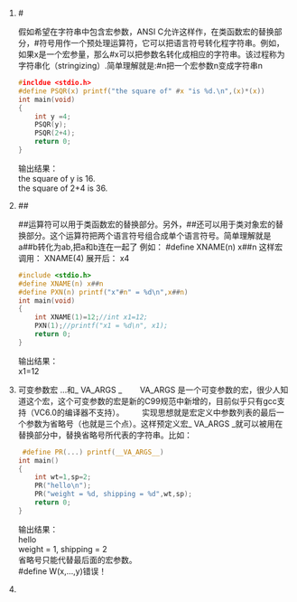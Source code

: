 1. \#
   
   假如希望在字符串中包含宏参数，ANSI C允许这样作，在类函数宏的替换部分，#符号用作一个预处理运算符，它可以把语言符号转化程字符串。例如，如果x是一个宏参量，那么#x可以把参数名转化成相应的字符串。该过程称为字符串化（stringizing）.简单理解就是:#n把一个宏参数n变成字符串n
   
   ```c
   #incldue <stdio.h>
   #define PSQR(x) printf("the square of" #x "is %d.\n",(x)*(x))
   int main(void)
   {
       int y =4;
       PSQR(y);
       PSQR(2+4);
       return 0;
   }
   ```
   
   输出结果：  
   the square of y is 16.  
   the square of 2+4 is 36.

2. \##
   
   ##运算符可以用于类函数宏的替换部分。另外，##还可以用于类对象宏的替换部分。这个运算符把两个语言符号组合成单个语言符号。简单理解就是a##b转化为ab,把a和b连在一起了
   例如：
   #define XNAME(n) x##n
   这样宏调用：
   XNAME(4)
   展开后：
   x4    
   
   ```c
   #include <stdio.h>
   #define XNAME(n) x##n
   #define PXN(n) printf("x"#n" = %d\n",x##n)
   int main(void)
   {
       int XNAME(1)=12;//int x1=12;
       PXN(1);//printf("x1 = %d\n", x1);
       return 0;
   }  
   ```
   
   输出结果：  
   x1=12

3. 可变参数宏 …和_ VA_ARGS _
   　　VA_ARGS 是一个可变参数的宏，很少人知道这个宏，这个可变参数的宏是新的C99规范中新增的，目前似乎只有gcc支持（VC6.0的编译器不支持）。
   　　实现思想就是宏定义中参数列表的最后一个参数为省略号（也就是三个点）。这样预定义宏_ VA_ARGS _就可以被用在替换部分中，替换省略号所代表的字符串。比如：
   
   ```c
    #define PR(...) printf(__VA_ARGS__)
   int main()
   {
       int wt=1,sp=2;
       PR("hello\n");
       PR("weight = %d, shipping = %d",wt,sp);
       return 0;
   }
   ```
   
   输出结果：  
   hello  
   weight = 1, shipping = 2  
   省略号只能代替最后面的宏参数。  
   #define W(x,…,y)错误！

4. 
